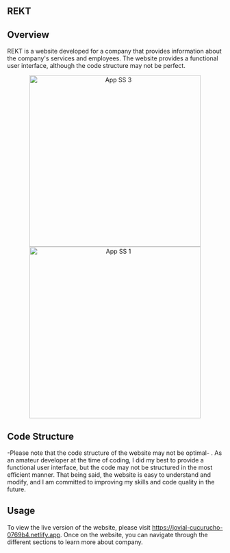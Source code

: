 ## REKT
## Overview
REKT is a website developed for a company that provides information about the company's services and employees. The website provides a functional user interface, although the code structure may not be perfect.
<p align="center">
      <img width="400" src="https://media0.giphy.com/media/v1.Y2lkPTc5MGI3NjExZDZiOTk5NmU1M2JjZWE5ZDUwMmYxZGE0OWFiYjZhMmZkMDM2NGIxMCZjdD1n/YjHh8srKulo3NkBLwp/giphy.gif" alt="App SS 3">
      <img width="400" src="https://media4.giphy.com/media/v1.Y2lkPTc5MGI3NjExZDdjMTI5Y2UwMjdkNDQ3MzEwMzZmNjI2ZWUwNzZjMTgyY2ZlMWM5ZSZjdD1n/cOl3j4MLRylPwdFWsF/giphy.gif" alt="App SS 1">
   </p>
   
## Code Structure
-Please note that the code structure of the website may not be optimal- . As an amateur developer at the time of coding, I did my best to provide a functional user interface, but the code may not be structured in the most efficient manner. That being said, the website is easy to understand and modify, and I am committed to improving my skills and code quality in the future.

## Usage
To view the live version of the website, please visit https://jovial-cucurucho-0769b4.netlify.app. Once on the website, you can navigate through the different sections to learn more about company.
